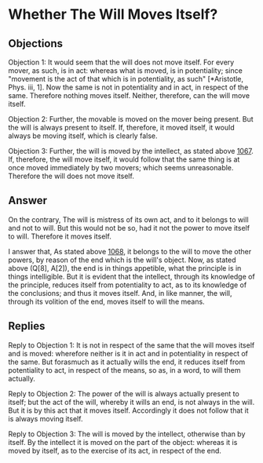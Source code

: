 # Whether The Will Moves Itself?

## Objections

Objection 1: It would seem that the will does not move itself. For every mover, as such, is in act: whereas what is moved, is in potentiality; since "movement is the act of that which is in potentiality, as such" [*Aristotle, Phys. iii, 1]. Now the same is not in potentiality and in act, in respect of the same. Therefore nothing moves itself. Neither, therefore, can the will move itself.

Objection 2: Further, the movable is moved on the mover being present. But the will is always present to itself. If, therefore, it moved itself, it would always be moving itself, which is clearly false.

Objection 3: Further, the will is moved by the intellect, as stated above [1067](A[1]). If, therefore, the will move itself, it would follow that the same thing is at once moved immediately by two movers; which seems unreasonable. Therefore the will does not move itself.

## Answer

On the contrary, The will is mistress of its own act, and to it belongs to will and not to will. But this would not be so, had it not the power to move itself to will. Therefore it moves itself.

I answer that, As stated above [1068](A[1]), it belongs to the will to move the other powers, by reason of the end which is the will's object. Now, as stated above (Q[8], A[2]), the end is in things appetible, what the principle is in things intelligible. But it is evident that the intellect, through its knowledge of the principle, reduces itself from potentiality to act, as to its knowledge of the conclusions; and thus it moves itself. And, in like manner, the will, through its volition of the end, moves itself to will the means.

## Replies

Reply to Objection 1: It is not in respect of the same that the will moves itself and is moved: wherefore neither is it in act and in potentiality in respect of the same. But forasmuch as it actually wills the end, it reduces itself from potentiality to act, in respect of the means, so as, in a word, to will them actually.

Reply to Objection 2: The power of the will is always actually present to itself; but the act of the will, whereby it wills an end, is not always in the will. But it is by this act that it moves itself. Accordingly it does not follow that it is always moving itself.

Reply to Objection 3: The will is moved by the intellect, otherwise than by itself. By the intellect it is moved on the part of the object: whereas it is moved by itself, as to the exercise of its act, in respect of the end.